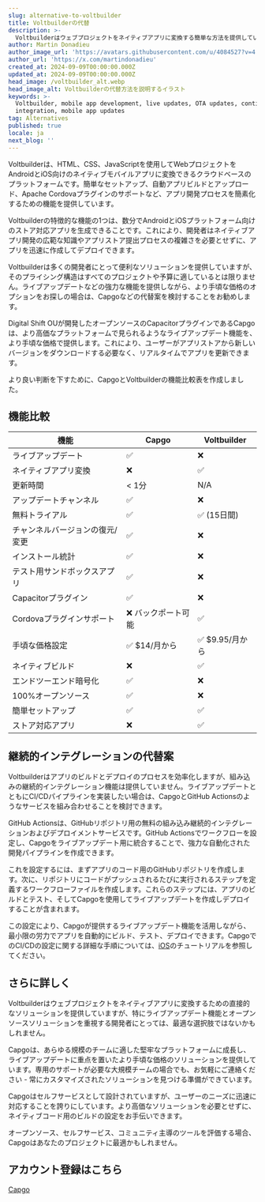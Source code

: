 ```yaml
---
slug: alternative-to-voltbuilder
title: Voltbuilderの代替
description: >-
  Voltbuilderはウェブプロジェクトをネイティブアプリに変換する簡単な方法を提供していますが、その価格設定は全ての人に適しているわけではありません。Capgoは、OTAアップデートを簡単に処理するための費用対効果の高いソリューションを提供しています。
author: Martin Donadieu
author_image_url: 'https://avatars.githubusercontent.com/u/4084527?v=4'
author_url: 'https://x.com/martindonadieu'
created_at: 2024-09-09T00:00:00.000Z
updated_at: 2024-09-09T00:00:00.000Z
head_image: /voltbuilder_alt.webp
head_image_alt: Voltbuilderの代替方法を説明するイラスト
keywords: >-
  Voltbuilder, mobile app development, live updates, OTA updates, continuous
  integration, mobile app updates
tag: Alternatives
published: true
locale: ja
next_blog: ''
---
```

Voltbuilderは、HTML、CSS、JavaScriptを使用してWebプロジェクトをAndroidとiOS向けのネイティブモバイルアプリに変換できるクラウドベースのプラットフォームです。簡単なセットアップ、自動アプリビルドとアップロード、Apache Cordovaプラグインのサポートなど、アプリ開発プロセスを簡素化するための機能を提供しています。

Voltbuilderの特徴的な機能の1つは、数分でAndroidとiOSプラットフォーム向けのストア対応アプリを生成できることです。これにより、開発者はネイティブアプリ開発の広範な知識やアプリストア提出プロセスの複雑さを必要とせずに、アプリを迅速に作成してデプロイできます。

Voltbuilderは多くの開発者にとって便利なソリューションを提供していますが、そのプライシング構造はすべてのプロジェクトや予算に適しているとは限りません。ライブアップデートなどの強力な機能を提供しながら、より手頃な価格のオプションをお探しの場合は、Capgoなどの代替案を検討することをお勧めします。

Digital Shift OUが開発したオープンソースのCapacitorプラグインであるCapgoは、より高価なプラットフォームで見られるようなライブアップデート機能を、より手頃な価格で提供します。これにより、ユーザーがアプリストアから新しいバージョンをダウンロードする必要なく、リアルタイムでアプリを更新できます。

より良い判断を下すために、CapgoとVoltbuilderの機能比較表を作成しました。

## 機能比較

| 機能 | Capgo | Voltbuilder |
| --- | --- | --- |
| ライブアップデート | ✅ | ❌ |
| ネイティブアプリ変換 | ❌ | ✅ |
| 更新時間 | < 1分 | N/A |
| アップデートチャンネル | ✅ | ❌ |
| 無料トライアル | ✅ | ✅ (15日間) |
| チャンネルバージョンの復元/変更 | ✅ | ❌ |
| インストール統計 | ✅ | ❌ |
| テスト用サンドボックスアプリ | ✅ | ❌ |
| Capacitorプラグイン | ✅ | ❌ |
| Cordovaプラグインサポート | ❌ バックポート可能 | ✅ |
| 手頃な価格設定 | ✅ $14/月から | ✅ $9.95/月から |
| ネイティブビルド | ❌ | ✅ |
| エンドツーエンド暗号化 | ✅ | ❌ |
| 100%オープンソース | ✅ | ❌ |
| 簡単セットアップ | ✅ | ✅ |
| ストア対応アプリ | ❌ | ✅ |

## 継続的インテグレーションの代替案

Voltbuilderはアプリのビルドとデプロイのプロセスを効率化しますが、組み込みの継続的インテグレーション機能は提供していません。ライブアップデートとともにCI/CDパイプラインを実装したい場合は、CapgoとGitHub Actionsのようなサービスを組み合わせることを検討できます。

GitHub Actionsは、GitHubリポジトリ用の無料の組み込み継続的インテグレーションおよびデプロイメントサービスです。GitHub Actionsでワークフローを設定し、Capgoをライブアップデート用に統合することで、強力な自動化された開発パイプラインを作成できます。

これを設定するには、まずアプリのコード用のGitHubリポジトリを作成します。次に、リポジトリにコードがプッシュされるたびに実行されるステップを定義するワークフローファイルを作成します。これらのステップには、アプリのビルドとテスト、そしてCapgoを使用してライブアップデートを作成しデプロイすることが含まれます。

この設定により、Capgoが提供するライブアップデート機能を活用しながら、最小限の労力でアプリを自動的にビルド、テスト、デプロイできます。CapgoでのCI/CDの設定に関する詳細な手順については、[iOS](https://capgo.app/blog/automatic-capacitor-android-build-github-action/)のチュートリアルを参照してください。

## さらに詳しく

Voltbuilderはウェブプロジェクトをネイティブアプリに変換するための直接的なソリューションを提供していますが、特にライブアップデート機能とオープンソースソリューションを重視する開発者にとっては、最適な選択肢ではないかもしれません。

Capgoは、あらゆる規模のチームに適した堅牢なプラットフォームに成長し、ライブアップデートに重点を置いたより手頃な価格のソリューションを提供しています。専用のサポートが必要な大規模チームの場合でも、お気軽にご連絡ください - 常にカスタマイズされたソリューションを見つける準備ができています。

Capgoはセルフサービスとして設計されていますが、ユーザーのニーズに迅速に対応することを誇りにしています。より高価なソリューションを必要とせずに、ネイティブコード用のビルドの設定をお手伝いできます。

オープンソース、セルフサービス、コミュニティ主導のツールを評価する場合、Capgoはあなたのプロジェクトに最適かもしれません。

## アカウント登録はこちら

[Capgo](/register/)
